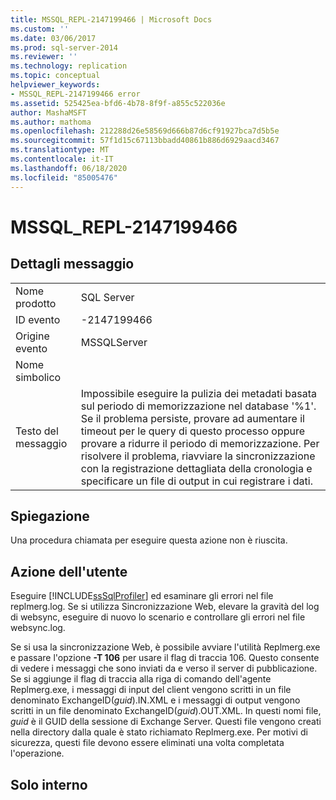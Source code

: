 ```yaml
---
title: MSSQL_REPL-2147199466 | Microsoft Docs
ms.custom: ''
ms.date: 03/06/2017
ms.prod: sql-server-2014
ms.reviewer: ''
ms.technology: replication
ms.topic: conceptual
helpviewer_keywords:
- MSSQL_REPL-2147199466 error
ms.assetid: 525425ea-bfd6-4b78-8f9f-a855c522036e
author: MashaMSFT
ms.author: mathoma
ms.openlocfilehash: 212288d26e58569d666b87d6cf91927bca7d5b5e
ms.sourcegitcommit: 57f1d15c67113bbadd40861b886d6929aacd3467
ms.translationtype: MT
ms.contentlocale: it-IT
ms.lasthandoff: 06/18/2020
ms.locfileid: "85005476"
---
```

# <a name="mssql_repl-2147199466"></a>MSSQL_REPL-2147199466
    
## <a name="message-details"></a>Dettagli messaggio  
  
|||  
|-|-|  
|Nome prodotto|SQL Server|  
|ID evento|-2147199466|  
|Origine evento|MSSQLServer|  
|Nome simbolico||  
|Testo del messaggio|Impossibile eseguire la pulizia dei metadati basata sul periodo di memorizzazione nel database '%1'. Se il problema persiste, provare ad aumentare il timeout per le query di questo processo oppure provare a ridurre il periodo di memorizzazione. Per risolvere il problema, riavviare la sincronizzazione con la registrazione dettagliata della cronologia e specificare un file di output in cui registrare i dati.|  
  
## <a name="explanation"></a>Spiegazione  
 Una procedura chiamata per eseguire questa azione non è riuscita.  
  
## <a name="user-action"></a>Azione dell'utente  
 Eseguire [!INCLUDE[ssSqlProfiler](../../includes/sssqlprofiler-md.md)] ed esaminare gli errori nel file replmerg.log. Se si utilizza Sincronizzazione Web, elevare la gravità del log di websync, eseguire di nuovo lo scenario e controllare gli errori nel file websync.log.  
  
 Se si usa la sincronizzazione Web, è possibile avviare l'utilità Replmerg.exe e passare l'opzione **-T 106** per usare il flag di traccia 106. Questo consente di vedere i messaggi che sono inviati da e verso il server di pubblicazione. Se si aggiunge il flag di traccia alla riga di comando dell'agente Replmerg.exe, i messaggi di input del client vengono scritti in un file denominato ExchangeID(*guid*).IN.XML e i messaggi di output vengono scritti in un file denominato ExchangeID(*guid*).OUT.XML. In questi nomi file, *guid* è il GUID della sessione di Exchange Server. Questi file vengono creati nella directory dalla quale è stato richiamato Replmerg.exe. Per motivi di sicurezza, questi file devono essere eliminati una volta completata l'operazione.  
  
## <a name="internal-only"></a>Solo interno  
  
